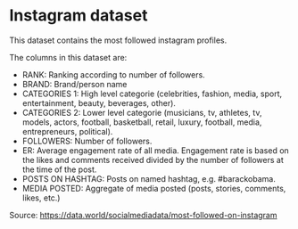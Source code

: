 # Instagram dataset

This dataset contains the most followed instagram profiles. 

The columns in this dataset are:

- RANK: Ranking according to number of followers.
- BRAND: Brand/person name
- CATEGORIES 1: High level categorie (celebrities, fashion, media, sport, entertainment, beauty, beverages, other). 
- CATEGORIES 2: Lower level categorie (musicians, tv, athletes, tv, models, actors, football, basketball, retail, luxury, football, media, entrepreneurs, political). 
- FOLLOWERS: Number of followers. 
- ER: Average engagement rate of all media. Engagement rate is based on the likes and comments received divided by the number of followers at the time of the post. 
- POSTS ON HASHTAG: Posts on named hashtag, e.g. #barackobama.
- MEDIA POSTED: Aggregate of media posted (posts, stories, comments, likes, etc.)

Source: https://data.world/socialmediadata/most-followed-on-instagram


